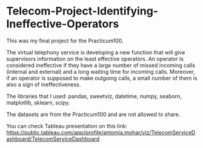 # Telecom-Project-Identifying-Ineffective-Operators

This was my final project for the Practicum100.

The virtual telephony service is developing a new function that will give supervisors information on the least effective operators. An operator is considered ineffective if they have a large number of missed incoming calls (internal and external) and a long waiting time for incoming calls. Moreover, if an operator is supposed to make outgoing calls, a small number of them is also a sign of ineffectiveness.


The libraries that I used: pandas, sweetviz, datetime, numpy, seaborn, matplotlib, sklearn, scipy.

The datasets are from the Practicum100 and are not allowed to share.

You can check Tableau presentation on this link: https://public.tableau.com/app/profile/antonija.mohar/viz/TelecomServiceDashboard/TelecomServiceDashboard
